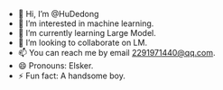 - 👋 Hi, I’m @HuDedong
- 👀 I’m interested in machine learning.
- 🌱 I’m currently learning Large Model.
- 💞️ I’m looking to collaborate on LM.
- 📫 You can reach me by email 2291971440@qq.com.
- 😄 Pronouns: Elsker.
- ⚡ Fun fact: A handsome boy.

<!---
HuDedong/HuDedong is a ✨ special ✨ repository because its `README.md` (this file) appears on your GitHub profile.
You can click the Preview link to take a look at your changes.
--->

